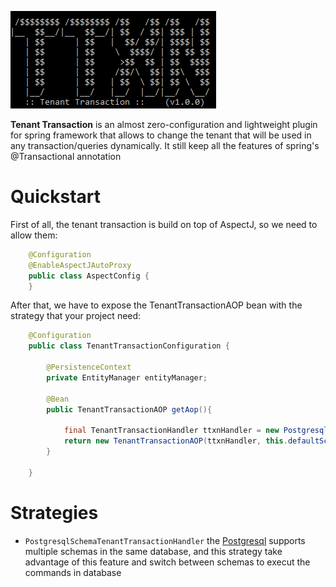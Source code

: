 ![alt](./ttxn.png)

<b>Tenant Transaction</b> is an almost zero-configuration and lightweight plugin for spring framework that allows to change the tenant that will be used in any transaction/queries dynamically. It still keep all the features of spring's @Transactional annotation

# Quickstart

First of all, the tenant transaction is build on top of AspectJ, so we need to allow them:
```Java
    @Configuration
    @EnableAspectJAutoProxy
    public class AspectConfig {
    }
```
After that, we have to expose the TenantTransactionAOP bean with the strategy that your project need:
```Java
    @Configuration
    public class TenantTransactionConfiguration {

        @PersistenceContext
        private EntityManager entityManager;

        @Bean
        public TenantTransactionAOP getAop(){

            final TenantTransactionHandler ttxnHandler = new PostgresqlSchemaTenantTransactionHandler(this.entityManager);
            return new TenantTransactionAOP(ttxnHandler, this.defaultSchema);
        }

    }
```
# Strategies

* ``PostgresqlSchemaTenantTransactionHandler`` the <a href="https://www.postgresql.org/">Postgresql</a> supports multiple schemas in the same database, and this strategy take advantage of this feature and switch between schemas to execut the commands in database